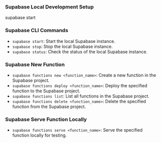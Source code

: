 ### Supabase Local Development Setup
supabase start

### Supabase CLI Commands
- `supabase start`: Start the local Supabase instance.
- `supabase stop`: Stop the local Supabase instance.
- `supabase status`: Check the status of the local Supabase instance.

### Supabase New Function
- `supabase functions new <function_name>`: Create a new function in the Supabase project.
- `supabase functions deploy <function_name>`: Deploy the specified function to the Supabase project.
- `supabase functions list`: List all functions in the Supabase project.
- `supabase functions delete <function_name>`: Delete the specified function from the Supabase project.

### Supabase Serve Function Locally
- `supabase functions serve <function_name>`: Serve the specified function locally for testing.

